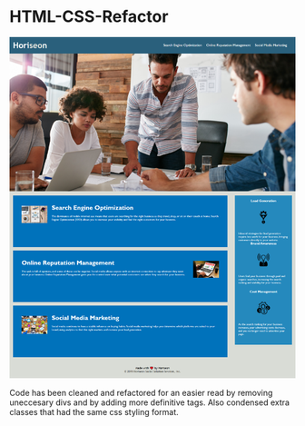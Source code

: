 # HTML-CSS-Refactor
![Screenshot of webpage](assets/images/webpage-screenshot.png)

 Code has been cleaned and refactored for an easier read by removing uneccesary divs and by adding more definitive tags. Also condensed extra classes that had the same css styling format.    